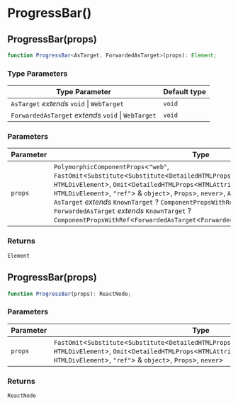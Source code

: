 # ProgressBar()

## ProgressBar(props)

```ts
function ProgressBar<AsTarget, ForwardedAsTarget>(props): Element;
```

### Type Parameters

| Type Parameter                                      | Default type |
| --------------------------------------------------- | ------------ |
| `AsTarget` _extends_ `void` \| `WebTarget`          | `void`       |
| `ForwardedAsTarget` _extends_ `void` \| `WebTarget` | `void`       |

### Parameters

| Parameter | Type                                                                                                                                                                                                                                                                                                                                                                                                                                                                                                                                                                     |
| --------- | ------------------------------------------------------------------------------------------------------------------------------------------------------------------------------------------------------------------------------------------------------------------------------------------------------------------------------------------------------------------------------------------------------------------------------------------------------------------------------------------------------------------------------------------------------------------------ |
| `props`   | `PolymorphicComponentProps`\<`"web"`, `FastOmit`\<`Substitute`\<`Substitute`\<`DetailedHTMLProps`\<`HTMLAttributes`\<`HTMLDivElement`\>, `HTMLDivElement`\>, `Omit`\<`DetailedHTMLProps`\<`HTMLAttributes`\<`HTMLDivElement`\>, `HTMLDivElement`\>, `"ref"`\> & `object`\>, `Props`\>, `never`\>, `AsTarget`, `ForwardedAsTarget`, `AsTarget` _extends_ `KnownTarget` ? `ComponentPropsWithRef`\<`AsTarget`\<`AsTarget`\>\> : `object`, `ForwardedAsTarget` _extends_ `KnownTarget` ? `ComponentPropsWithRef`\<`ForwardedAsTarget`\<`ForwardedAsTarget`\>\> : `object`\> |

### Returns

`Element`

## ProgressBar(props)

```ts
function ProgressBar(props): ReactNode;
```

### Parameters

| Parameter | Type                                                                                                                                                                                                                                                       |
| --------- | ---------------------------------------------------------------------------------------------------------------------------------------------------------------------------------------------------------------------------------------------------------- |
| `props`   | `FastOmit`\<`Substitute`\<`Substitute`\<`DetailedHTMLProps`\<`HTMLAttributes`\<`HTMLDivElement`\>, `HTMLDivElement`\>, `Omit`\<`DetailedHTMLProps`\<`HTMLAttributes`\<`HTMLDivElement`\>, `HTMLDivElement`\>, `"ref"`\> & `object`\>, `Props`\>, `never`\> |

### Returns

`ReactNode`
